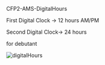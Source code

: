  CFP2-AMS-DigitalHours
 
 First Digital Clock -> 12 hours AM/PM
 
 Second Digital Clock-> 24 hours
 
 for debutant

![digitalHours](https://user-images.githubusercontent.com/52601835/204314359-5974982f-ec9b-4cc0-a08b-3ae960cf90e6.png)
